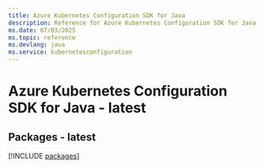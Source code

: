 ```yaml
---
title: Azure Kubernetes Configuration SDK for Java
description: Reference for Azure Kubernetes Configuration SDK for Java
ms.date: 07/03/2025
ms.topic: reference
ms.devlang: java
ms.service: kubernetesconfiguration
---
```

# Azure Kubernetes Configuration SDK for Java - latest
## Packages - latest
[!INCLUDE [packages](kubernetes-configuration-index.md)]